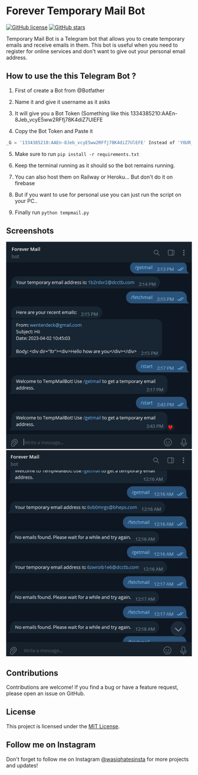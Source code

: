 # Forever Temporary Mail Bot

[![GitHub license](https://img.shields.io/badge/LICENSE-MIT-orange)](https://github.com/WASCIV/Forevermail/blob/main/LICENSE)
[![GitHub stars](https://img.shields.io/badge/StarME-Star-blue)](https://github.com/WASCIV/Forevermail/stargazers)

Temporary Mail Bot is a Telegram bot that allows you to create temporary emails and receive emails in them. This bot is useful when you need to register for online services and don't want to give out your personal email address.

## How to use the this Telegram Bot ?

1. First of create a Bot from @Botfather 

2. Name it and give it username as it asks

3. It will give you a Bot Token (Something like this 1334385210:AAEn-8Jeb_vcyE5ww2RFfj78K4diZ7UlEFE

4. Copy the Bot Token and Paste it 

```python
_G = '1334385210:AAEn-8Jeb_vcyE5ww2RFfj78K4diZ7UlEFE' Instead of 'YOUR_BOT_TOKEN' You should paste your own..

```

5. Make sure to run ``` pip install -r requirements.txt ```

6. Keep the terminal running as it should so the bot remains running.

7. You can also host them on Railway or Heroku... But don't do it on firebase

8. But if you want to use for personal use you can just run the script on your PC..

9. Finally run ``` python tempmail.py ```

## Screenshots

![Screenshot 1](screenshots/screenshot1.jpg)
![Screenshot 2](screenshots/screenshot2.jpg)

## Contributions

Contributions are welcome! If you find a bug or have a feature request, please open an issue on GitHub.

## License

This project is licensed under the [MIT License](https://github.com/WASCIV/Forevermail/blob/main/LICENSE).

## Follow me on Instagram

Don't forget to follow me on Instagram [@wasiqhatesinsta](https://www.instagram.com/wasiqhatesinsta/) for more projects and updates!
